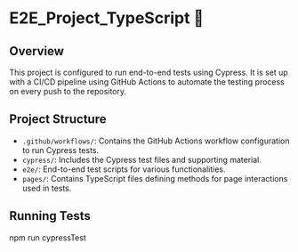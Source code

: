# E2E_Project_TypeScript 🚀

## Overview
This project is configured to run end-to-end tests using Cypress. It is set up with a CI/CD pipeline using GitHub Actions to automate the testing process on every push to the repository.

## Project Structure
- `.github/workflows/`: Contains the GitHub Actions workflow configuration to run Cypress tests.
- `cypress/`: Includes the Cypress test files and supporting material.
- `e2e/`: End-to-end test scripts for various functionalities.
- `pages/`: Contains TypeScript files defining methods for page interactions used in tests.

## Running Tests
npm run cypressTest

